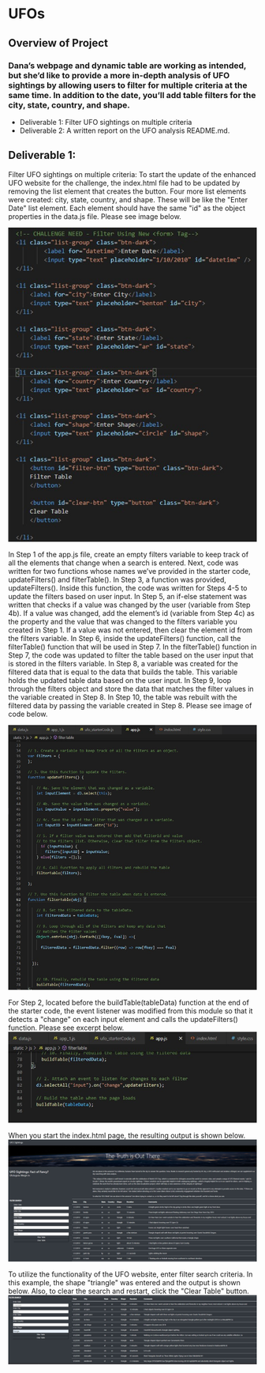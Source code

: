 # UFOs
## Overview of Project
### Dana’s webpage and dynamic table are working as intended, but she’d like to provide a more in-depth analysis of UFO sightings by allowing users to filter for multiple criteria at the same time. In addition to the date, you’ll add table filters for the city, state, country, and shape.

* Deliverable 1: Filter UFO sightings on multiple criteria
* Deliverable 2: A written report on the UFO analysis README.md.

## Deliverable 1:
Filter UFO sightings on multiple criteria:
To start the update of the enhanced UFO website for the challenge, the index.html file had to be updated by removing the list element that creates the button.  Four more list elements were created: city, state, country, and shape. These will be like the "Enter Date" list element. Each element should have the same "id" as the object properties in the data.js file.  Please see image below.

![Resources/Challenge_Index_update_4_added_elements.jpg](Resources/Challenge_Index_update_4_added_elements.jpg)

In Step 1 of the app.js file, create an empty filters variable to keep track of all the elements that change when a search is entered. Next, code was written for two functions whose names we’ve provided in the starter code, updateFilters() and filterTable().  In Step 3, a function was provided, updateFilters(). Inside this function, the code was written for Steps 4-5 to update the filters based on user input.  In Step 5, an if-else statement was written that checks if a value was changed by the user (variable from Step 4b). If a value was changed, add the element’s id (variable from Step 4c) as the property and the value that was changed to the filters variable you created in Step 1. If a value was not entered, then clear the element id from the filters variable.  In Step 6, inside the updateFilters() function, call the filterTable() function that will be used in Step 7.  In the filterTable() function in Step 7, the code was updated to filter the table based on the user input that is stored in the filters variable.  In Step 8, a variable was created for the filtered data that is equal to the data that builds the table. This variable holds the updated table data based on the user input.  In Step 9, loop through the filters object and store the data that matches the filter values in the variable created in Step 8.  In Step 10, the table was rebuilt with the filtered data by passing the variable created in Step 8.  Please see image of code below.

![Resources/Challenge_Code_for_steps1_10.jpg](Resources/Challenge_Code_for_steps1_10.jpg)

For Step 2, located before the buildTable(tableData) function at the end of the starter code, the event listener was modified from this module so that it detects a "change" on each input element and calls the updateFilters() function.  Please see excerpt below.
![Resources/Challenge_Code_for_step2.jpg](Resources/Challenge_Code_for_step2.jpg)

When you start the index.html page, the resulting output is shown below.
![Resources/Challenge_Completed_Page_OUTPUT.jpg](Resources/Challenge_Completed_Page_OUTPUT.jpg)

To utilize the functionality of the UFO website, enter filter search criteria.  In this example, the shape "triangle" was entered and the output is shown below.  Also, to clear the search and restart, click the "Clear Table" button.
![Resources/Challenge_Completed_Filtered_Search_Triangle.jpg](Resources/Challenge_Completed_Filtered_Search_Triangle.jpg)
